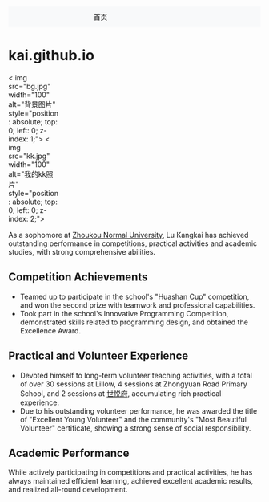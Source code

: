 <!-- 顶部目录栏（添加id用于副标题跳转） -->
<div id="top-nav" style="background-color: #f8f9fa; border-bottom: 1px solid #ddd; padding: 10px 0; text-align: center; margin-bottom: 20px;">
  <ul style="list-style: none; margin: 0; padding: 0;">
    <li style="display: inline-block; margin: 0 15px;">首页</li>
    <li style="display: inline-block; margin: 0 15px;"></li>
    <li style="display: inline-block; margin: 0 15px;"></li>
    <li style="display: inline-block; margin: 0 15px;"></li>
    <li style="display: inline-block; margin: 0 15px;"></li>
  </ul>
</div>

<!-- 标题 + 可点击跳转目录的副标题 -->
# kai.github.io


<!-- 图片（kk照片覆盖背景图效果） -->
<div style="position: relative; width: 100px; margin: 15px 0;">
  < img src="bg.jpg" width="100" alt="背景图片" style="position: absolute; top: 0; left: 0; z-index: 1;">
  < img src="kk.jpg" width="100" alt="我的kk照片" style="position: absolute; top: 0; left: 0; z-index: 2;">
</div>

<!-- 个人简介 -->
As a sophomore at [Zhoukou Normal University](https://www.zknu.edu.cn), Lu Kangkai has achieved outstanding performance in competitions, practical activities and academic studies, with strong comprehensive abilities.

<!-- 竞赛成果板块（锚点对应目录） -->
## <a id="competition-achievements"></a >Competition Achievements
- Teamed up to participate in the school's "Huashan Cup" competition, and won the second prize with teamwork and professional capabilities.
- Took part in the school's Innovative Programming Competition, demonstrated skills related to programming design, and obtained the Excellence Award.

<!-- 实践志愿经历板块（锚点对应目录） -->
## <a id="practical-experience"></a >Practical and Volunteer Experience
- Devoted himself to long-term volunteer teaching activities, with a total of over 30 sessions at Lillow, 4 sessions at Zhongyuan Road Primary School, and 2 sessions at [世悦府](http://www.jianye.com.cn/project_show.aspx?id=1241), accumulating rich practical experience.
- Due to his outstanding volunteer performance, he was awarded the title of "Excellent Young Volunteer" and the community's "Most Beautiful Volunteer" certificate, showing a strong sense of social responsibility.

<!-- 学业表现板块（锚点对应目录） -->
## <a id="academic-performance"></a >Academic Performance
While actively participating in competitions and practical activities, he has always maintained efficient learning, achieved excellent academic results, and realized all-round development.
